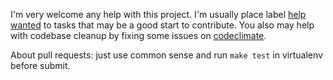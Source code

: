I'm very welcome any help with this project. I'm usually place label [help wanted](https://github.com/strizhechenko/netutils-linux/issues?q=is%3Aissue+is%3Aopen+label%3A%22help+wanted%22) to tasks that may be a good start to contribute. You also may help with codebase cleanup by fixing some issues on [codeclimate](https://codeclimate.com/github/strizhechenko/netutils-linux/issues).

About pull requests: just use common sense and run `make test` in virtualenv before submit.
